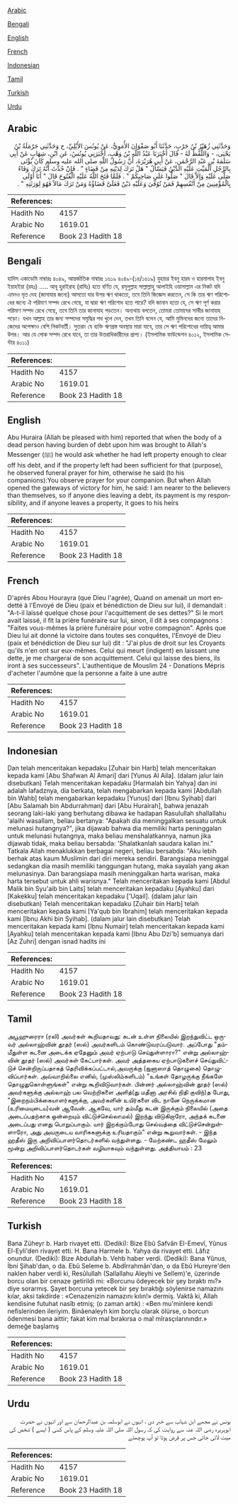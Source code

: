 [Arabic](#arabic)

[Bengali](#bengali)

[English](#english)

[French](#french)

[Indonesian](#indonesian)

[Tamil](#tamil)

[Turkish](#turkish)

[Urdu](#urdu)

## Arabic


<div dir="rtl" lang="ar" style={{fontSize:'larger',backgroundColor:'#f8f9fa',padding:20}}>
وَحَدَّثَنِي زُهَيْرُ بْنُ حَرْبٍ، حَدَّثَنَا أَبُو صَفْوَانَ الأُمَوِيُّ، عَنْ يُونُسَ الأَيْلِيِّ، ح وَحَدَّثَنِي حَرْمَلَةُ بْنُ يَحْيَى، - وَاللَّفْظُ لَهُ - قَالَ أَخْبَرَنَا عَبْدُ اللَّهِ بْنُ وَهْبٍ، أَخْبَرَنِي يُونُسُ، عَنِ ابْنِ، شِهَابٍ عَنْ أَبِي سَلَمَةَ بْنِ عَبْدِ الرَّحْمَنِ، عَنْ أَبِي هُرَيْرَةَ، أَنَّ رَسُولَ اللَّهِ صلى الله عليه وسلم كَانَ يُؤْتَى بِالرَّجُلِ الْمَيِّتِ عَلَيْهِ الدَّيْنُ فَيَسْأَلُ ‏"‏ هَلْ تَرَكَ لِدَيْنِهِ مِنْ قَضَاءٍ ‏"‏ ‏.‏ فَإِنْ حُدِّثَ أَنَّهُ تَرَكَ وَفَاءً صَلَّى عَلَيْهِ وَإِلاَّ قَالَ ‏"‏ صَلُّوا عَلَى صَاحِبِكُمْ ‏"‏ ‏.‏ فَلَمَّا فَتَحَ اللَّهُ عَلَيْهِ الْفُتُوحَ قَالَ ‏"‏ أَنَا أَوْلَى بِالْمُؤْمِنِينَ مِنْ أَنْفُسِهِمْ فَمَنْ تُوُفِّيَ وَعَلَيْهِ دَيْنٌ فَعَلَىَّ قَضَاؤُهُ وَمَنْ تَرَكَ مَالاً فَهُوَ لِوَرَثَتِهِ ‏"‏ ‏.‏
</div>
<div style={{backgroundColor:'#f8f9fa',padding:20, marginBottom: 10}}><table> <thead> <tr> <th>References:</th> <th></th> </tr> </thead> <tbody><tr><td>Hadith No</td><td>4157</td></tr><tr><td>Arabic No</td><td>1619.01</td></tr><tr><td>Reference</td><td>Book 23 Hadith 18</td></tr></tbody></table></div>

## Bengali


<div dir="ltr" lang="bn" style={{fontSize:'larger',backgroundColor:'#f8f9fa',padding:20}}>
হাদিস একাডেমি নাম্বারঃ ৪০৪৯, আন্তর্জাতিক নাম্বারঃ ১৬১৯ ৪০৪৯-(১৪/১৬১৯) যুহায়র ইবনু হারব ও হারমালাহ ইবনু ইয়াহইয়া (রহঃ) ..... আবূ হুরাইরাহ (রাযিঃ) হতে বর্ণিত যে, রসূলুল্লাহ সাল্লাল্লাহু আলাইহি ওয়াসাল্লাম এর নিকট যদি এমনও মৃত দেহ (জানাযার জন্যে) আসতো যার উপর ঋণ থাকতো, তবে তিনি জিজ্ঞেস করতেন, সে কি তার ঋণ পরিশোধের জন্যে ঐ পরিমাণ সম্পদ রেখে গেছে, যা দ্বারা ঋণ পরিশোধ হতে পারে? যদি জানান হতো যে, সে ঋণ পূর্ণ করার পরিমাণ সম্পদ রেখে গেছে, তবে তিনি তার জানাযাহ পড়তেন। অন্যথায় বলতেন, তোমরা তোমাদের সাথীর জানাযাহ পড়ো। যখন আল্লাহ তার জন্য সম্পদের সমৃদ্ধির পথ খুলে দেন, তখন তিনি বলেন যে, আমি মুমিনদের জন্যে তাদের নিজেদের অপেক্ষাও বেশি নিকটবর্তী। সুতরাং যে ব্যক্তি ঋণগ্রস্ত অবস্থায় মারা যাবে, তার সে ঋণ পরিশোধের দায়িত্ব আমার উপর। আর যে লোক সম্পদ রেখে যাবে, তা তার উত্তরাধিকারীদের প্রাপ্য। (ইসলামিক ফাউন্ডেশন ৪০১২, ইসলামিক সেন্টার ৪০১১)
</div>
<div style={{backgroundColor:'#f8f9fa',padding:20, marginBottom: 10}}><table> <thead> <tr> <th>References:</th> <th></th> </tr> </thead> <tbody><tr><td>Hadith No</td><td>4157</td></tr><tr><td>Arabic No</td><td>1619.01</td></tr><tr><td>Reference</td><td>Book 23 Hadith 18</td></tr></tbody></table></div>

## English


<div dir="ltr" lang="en" style={{fontSize:'larger',backgroundColor:'#f8f9fa',padding:20}}>
Abu Huraira (Allah be pleased with him) reported that when the body of a dead person having burden of debt upon him was brought to Allah's Messenger (ﷺ) he would ask whether he had left property enough to clear off his debt, and if the property left had been sufficient for that (purpose), he observed funeral prayer for him, otherwise he said (to his companions):You observe prayer for your companion. But when Allah opened the gateways of victory for him, he said: I am nearer to the believers than themselves, so if anyone dies leaving a debt, its payment is my responsibility, and if anyone leaves a property, it goes to his heirs
</div>
<div style={{backgroundColor:'#f8f9fa',padding:20, marginBottom: 10}}><table> <thead> <tr> <th>References:</th> <th></th> </tr> </thead> <tbody><tr><td>Hadith No</td><td>4157</td></tr><tr><td>Arabic No</td><td>1619.01</td></tr><tr><td>Reference</td><td>Book 23 Hadith 18</td></tr></tbody></table></div>

## French


<div dir="ltr" lang="fr" style={{fontSize:'larger',backgroundColor:'#f8f9fa',padding:20}}>
D'après Abou Hourayra (que Dieu l'agrée), Quand on amenait un mort endetté à l'Envoyé de Dieu (paix et bénédiction de Dieu sur lui), il demandait : "A-t-il laissé quelque chose pour l'acquittement de ses dettes?" Si le mort avait laissé, il fit la prière funéraire sur lui, sinon, il dit à ses compagnons : "Faites vous-mêmes la prière funéraire pour votre compagnon". Après que Dieu lui ait donné la victoire dans toutes ses conquêtes, l'Envoyé de Dieu (paix et bénédiction de Dieu sur lui) dit : "J'ai plus de droit sur les Croyants qu'ils n'en ont sur eux-mêmes. Celui qui meurt (indigent) en laissant une dette, je me chargerai de son acquittement. Celui qui laisse des biens, ils iront à ses successeurs". L'authentique de Mouslim 24 - Donations Mépris d'acheter l'aumône que la personne a faite à une autre
</div>
<div style={{backgroundColor:'#f8f9fa',padding:20, marginBottom: 10}}><table> <thead> <tr> <th>References:</th> <th></th> </tr> </thead> <tbody><tr><td>Hadith No</td><td>4157</td></tr><tr><td>Arabic No</td><td>1619.01</td></tr><tr><td>Reference</td><td>Book 23 Hadith 18</td></tr></tbody></table></div>

## Indonesian


<div dir="ltr" lang="id" style={{fontSize:'larger',backgroundColor:'#f8f9fa',padding:20}}>
Dan telah menceritakan kepadaku [Zuhair bin Harb] telah menceritakan kepada kami [Abu Shafwan Al Amari] dari [Yunus Al Aila]. (dalam jalur lain disebutkan) Telah menceritakan kepadaku [Harmalah bin Yahya] dan ini adalah lafadznya, dia berkata, telah mengabarkan kepada kami [Abdullah bin Wahb] telah mengabarkan kepadaku [Yunus] dari [Ibnu Syihab] dari [Abu Salamah bin Abdurrahman] dari [Abu Hurairah], bahwa jenazah seorang laki-laki yang berhutang dibawa ke hadapan Rasulullah shallallahu 'alaihi wasallam, beliau bertanya: "Apakah dia meninggalkan sesuatu untuk melunasi hutangnya?", jika dijawab bahwa dia memiliki harta peninggalan untuk melunasi hutangnya, maka beliau menshalatkannya, namun jika dijawab tidak, maka beliau bersabda: 'Shalatkanlah saudara kalian ini." Tatkala Allah menaklukkan berbagai negeri, beliau bersabda: "Aku lebih berhak atas kaum Muslimin dari diri mereka sendiri. Barangsiapa meninggal sedangkan dia masih memiliki tanggungan hutang, maka sayalah yang akan melunasinya. Dan barangsiapa masih meninggalkan harta warisan, maka harta tersebut untuk ahli warisnya." Telah menceritakan kepada kami [Abdul Malik bin Syu'aib bin Laits] telah menceritakan kepadaku [Ayahku] dari [Kakekku] telah menceritakan kepadaku ['Uqail]. (dalam jalur lain disebutkan) Telah menceritakan kepadaku [Zuhair bin Harb] telah menceritakan kepada kami [Ya'qub bin Ibrahim] telah menceritakan kepada kami [Ibnu Akhi bin Syihab]. (dalam jalur lain disebutkan) Telah menceritakan kepada kami [Ibnu Numair] telah menceritakan kepada kami [Ayahku] telah menceritakan kepada kami [Ibnu Abu Dzi'b] semuanya dari [Az Zuhri] dengan isnad hadits ini
</div>
<div style={{backgroundColor:'#f8f9fa',padding:20, marginBottom: 10}}><table> <thead> <tr> <th>References:</th> <th></th> </tr> </thead> <tbody><tr><td>Hadith No</td><td>4157</td></tr><tr><td>Arabic No</td><td>1619.01</td></tr><tr><td>Reference</td><td>Book 23 Hadith 18</td></tr></tbody></table></div>

## Tamil


<div dir="ltr" lang="ta" style={{fontSize:'larger',backgroundColor:'#f8f9fa',padding:20}}>
அபூஹுரைரா (ரலி) அவர்கள் கூறியதாவது: கடன் உள்ள நிலையில் இறந்துவிட்ட ஒருவர் அல்லாஹ்வின் தூதர் (ஸல்) அவர்களிடம் கொண்டுவரப்படுவார். அப்போது "தம்மீதுள்ள கடனை அடைக்க ஏதேனும் அவர் ஏற்பாடு செய்துள்ளாரா?" என்று அல்லாஹ்வின் தூதர் (ஸல்) அவர்கள் கேட்பார்கள். அவர் அத்தகைய ஏற்பாடுகளைச் செய்துவிட்டுச் சென்றிருப்பதாகத் தெரிவிக்கப்பட்டால்,அவருக்கு (ஜனாஸாத் தொழுகை) தொழுவிப்பார்கள். அவ்வாறில்லை எனில், (முஸ்லிம்களிடம்) "உங்கள் தோழருக்கு நீங்களே தொழுதுகொள்ளுங்கள்" என்று கூறிவிடுவார்கள். பின்னர் அல்லாஹ்வின் தூதர் (ஸல்) அவர்களுக்கு அல்லாஹ் பல வெற்றிகளை அளித்(து மதீனா அரசில் நிதி குவிந்)த போது, "இறைநம்பிக்கையாளர்களுக்கு, அவர்களின் உயிர்களை விட நானே நெருக்கமான (உரிமையுடைய)வன் ஆவேன். ஆகவே, யார் தம்மீது கடன் இருக்கும் நிலையில் (அதை அடைப்பதற்காக ஒன்றையும் விட்டுச்செல்லாமல்) இறந்து விடுகிறாரோ, அந்தக் கடனை அடைப்பது எனது பொறுப்பாகும். யார் இறக்கும்போது செல்வத்தை விட்டுச்சென்றுள்ளாரோ, அது அவருடைய வாரிசுகளுக்கு உரியதாகும்" என்று கூறுவார்கள். - இந்த ஹதீஸ் இரு அறிவிப்பாளர்தொடர்களில் வந்துள்ளது. - மேற்கண்ட ஹதீஸ் மேலும் மூன்று அறிவிப்பாளர்தொடர்கள் வழியாகவும் வந்துள்ளது. அத்தியாயம் : 23
</div>
<div style={{backgroundColor:'#f8f9fa',padding:20, marginBottom: 10}}><table> <thead> <tr> <th>References:</th> <th></th> </tr> </thead> <tbody><tr><td>Hadith No</td><td>4157</td></tr><tr><td>Arabic No</td><td>1619.01</td></tr><tr><td>Reference</td><td>Book 23 Hadith 18</td></tr></tbody></table></div>

## Turkish


<div dir="ltr" lang="tr" style={{fontSize:'larger',backgroundColor:'#f8f9fa',padding:20}}>
Bana Züheyr b. Harb rivayet etti. (Dediki): Bize Ebû Safvân EI-Emevî, Yûnus El-Eyli'den rivayet etti. H. Bana Harmele b. Yahya da rivayet etti. Lâfız onundur. (Dediki): Bize Abdullah b. Vehb haber verdi. (Dediki): Bana Yûnus, İbni Şihab'dan, o da. Ebû Seleme b. Abdİrrahmân'dan, o da Ebû Hureyre'den naklen haber verdi ki, Resûlullah (Sallallahu Aleyhi ve Sellem)'e, üzerinde borcu olan bir cenaze getirildi mi: «Borcunu ödeyecek bir şey bıraktı mı?» diye sorarmış. Şayet borcuna yetecek bir şey bıraktığı söylenirse namazını kılar, aksi takdirde : «Cenazenizin namazını kılın!» dermiş. Vaktâ ki, Allah kendisine futuhat nasîb etmiş; (o zaman artık) : «Ben mu'minlere kendi nefislerinden ileriyim. Binâenaleyh kim borçlu olarak ölürse, o borcun ödenmesi bana aittir; fakat kim mal bırakırsa o mal mîrasçılarınındır.» demeğe başlamış
</div>
<div style={{backgroundColor:'#f8f9fa',padding:20, marginBottom: 10}}><table> <thead> <tr> <th>References:</th> <th></th> </tr> </thead> <tbody><tr><td>Hadith No</td><td>4157</td></tr><tr><td>Arabic No</td><td>1619.01</td></tr><tr><td>Reference</td><td>Book 23 Hadith 18</td></tr></tbody></table></div>

## Urdu


<div dir="rtl" lang="ur" style={{fontSize:'larger',backgroundColor:'#f8f9fa',padding:20}}>
یونس نے مجھے ابن شہاب سے خبر دی ، انہوں نے ابوسلمہ بن عبدالرحمان سے اور انہوں نے حضرت ابوہریرہ رضی اللہ عنہ سے روایت کی کہ رسول اللہ صلی اللہ علیہ وسلم کے پاس کسی ( ایسے ) شخص کی میت لائی جاتی جس پر قرض ہوتا تو آپ پوچھتے
</div>
<div style={{backgroundColor:'#f8f9fa',padding:20, marginBottom: 10}}><table> <thead> <tr> <th>References:</th> <th></th> </tr> </thead> <tbody><tr><td>Hadith No</td><td>4157</td></tr><tr><td>Arabic No</td><td>1619.01</td></tr><tr><td>Reference</td><td>Book 23 Hadith 18</td></tr></tbody></table></div>